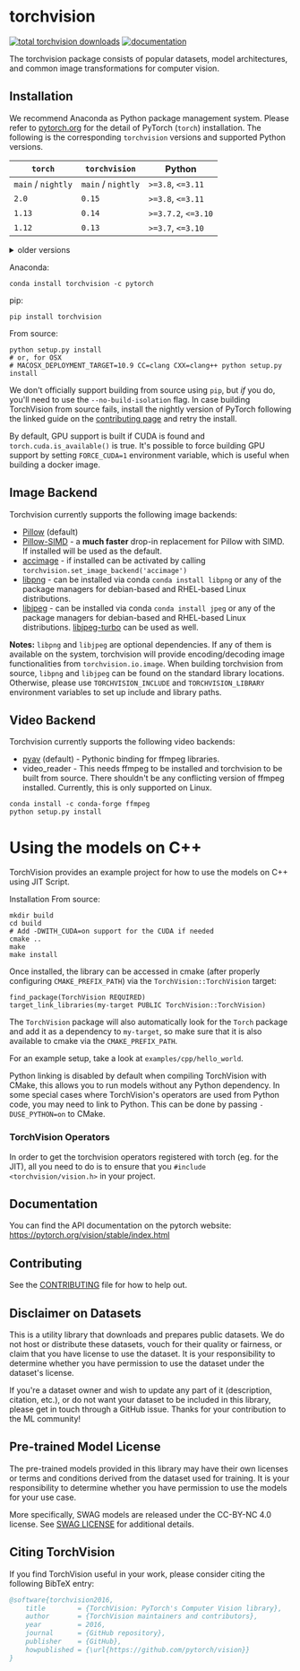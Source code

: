# torchvision

[![total torchvision downloads](https://pepy.tech/badge/torchvision)](https://pepy.tech/project/torchvision)
[![documentation](https://img.shields.io/badge/dynamic/json.svg?label=docs&url=https%3A%2F%2Fpypi.org%2Fpypi%2Ftorchvision%2Fjson&query=%24.info.version&colorB=brightgreen&prefix=v)](https://pytorch.org/vision/stable/index.html)

The torchvision package consists of popular datasets, model architectures, and common image transformations for computer
vision.

## Installation

We recommend Anaconda as Python package management system. Please refer to [pytorch.org](https://pytorch.org/) for the
detail of PyTorch (`torch`) installation. The following is the corresponding `torchvision` versions and supported Python
versions.

| `torch`            | `torchvision`      | Python              |
| ------------------ | ------------------ | ------------------- |
| `main` / `nightly` | `main` / `nightly` | `>=3.8`, `<=3.11`   |
| `2.0`              | `0.15`             | `>=3.8`, `<=3.11`   |
| `1.13`             | `0.14`             | `>=3.7.2`, `<=3.10` |
| `1.12`             | `0.13`             | `>=3.7`, `<=3.10`   |

<details>
    <summary>older versions</summary>

| `torch` | `torchvision`     | Python                    |
|---------|-------------------|---------------------------|
| `1.11`  | `0.12`            | `>=3.7`, `<=3.10`         |
| `1.10`  | `0.11`            | `>=3.6`, `<=3.9`          |
| `1.9`   | `0.10`            | `>=3.6`, `<=3.9`          |
| `1.8`   | `0.9`             | `>=3.6`, `<=3.9`          |
| `1.7`   | `0.8`             | `>=3.6`, `<=3.9`          |
| `1.6`   | `0.7`             | `>=3.6`, `<=3.8`          |
| `1.5`   | `0.6`             | `>=3.5`, `<=3.8`          |
| `1.4`   | `0.5`             | `==2.7`, `>=3.5`, `<=3.8` |
| `1.3`   | `0.4.2` / `0.4.3` | `==2.7`, `>=3.5`, `<=3.7` |
| `1.2`   | `0.4.1`           | `==2.7`, `>=3.5`, `<=3.7` |
| `1.1`   | `0.3`             | `==2.7`, `>=3.5`, `<=3.7` |
| `<=1.0` | `0.2`             | `==2.7`, `>=3.5`, `<=3.7` |

</details>

Anaconda:

```
conda install torchvision -c pytorch
```

pip:

```
pip install torchvision
```

From source:

```
python setup.py install
# or, for OSX
# MACOSX_DEPLOYMENT_TARGET=10.9 CC=clang CXX=clang++ python setup.py install
```

We don't officially support building from source using `pip`, but _if_ you do, you'll need to use the
`--no-build-isolation` flag. In case building TorchVision from source fails, install the nightly version of PyTorch
following the linked guide on the
[contributing page](https://github.com/pytorch/vision/blob/main/CONTRIBUTING.md#development-installation) and retry the
install.

By default, GPU support is built if CUDA is found and `torch.cuda.is_available()` is true. It's possible to force
building GPU support by setting `FORCE_CUDA=1` environment variable, which is useful when building a docker image.

## Image Backend

Torchvision currently supports the following image backends:

- [Pillow](https://python-pillow.org/) (default)
- [Pillow-SIMD](https://github.com/uploadcare/pillow-simd) - a **much faster** drop-in replacement for Pillow with SIMD.
  If installed will be used as the default.
- [accimage](https://github.com/pytorch/accimage) - if installed can be activated by calling
  `torchvision.set_image_backend('accimage')`
- [libpng](http://www.libpng.org/pub/png/libpng.html) - can be installed via conda `conda install libpng` or any of the
  package managers for debian-based and RHEL-based Linux distributions.
- [libjpeg](http://ijg.org/) - can be installed via conda `conda install jpeg` or any of the package managers for
  debian-based and RHEL-based Linux distributions. [libjpeg-turbo](https://libjpeg-turbo.org/) can be used as well.

**Notes:** `libpng` and `libjpeg` are optional dependencies. If any of them is available on the system, 
torchvision will provide encoding/decoding image functionalities from `torchvision.io.image`. 
When building torchvision from source, `libpng` and `libjpeg` can be found on the standard library locations.
Otherwise, please use `TORCHVISION_INCLUDE` and `TORCHVISION_LIBRARY` environment variables to set up include and library paths.

## Video Backend

Torchvision currently supports the following video backends:

- [pyav](https://github.com/PyAV-Org/PyAV) (default) - Pythonic binding for ffmpeg libraries.
- video_reader - This needs ffmpeg to be installed and torchvision to be built from source. There shouldn't be any
  conflicting version of ffmpeg installed. Currently, this is only supported on Linux.

```
conda install -c conda-forge ffmpeg
python setup.py install
```

# Using the models on C++

TorchVision provides an example project for how to use the models on C++ using JIT Script.

Installation From source:

```
mkdir build
cd build
# Add -DWITH_CUDA=on support for the CUDA if needed
cmake ..
make
make install
```

Once installed, the library can be accessed in cmake (after properly configuring `CMAKE_PREFIX_PATH`) via the
`TorchVision::TorchVision` target:

```
find_package(TorchVision REQUIRED)
target_link_libraries(my-target PUBLIC TorchVision::TorchVision)
```

The `TorchVision` package will also automatically look for the `Torch` package and add it as a dependency to
`my-target`, so make sure that it is also available to cmake via the `CMAKE_PREFIX_PATH`.

For an example setup, take a look at `examples/cpp/hello_world`.

Python linking is disabled by default when compiling TorchVision with CMake, this allows you to run models without any
Python dependency. In some special cases where TorchVision's operators are used from Python code, you may need to link
to Python. This can be done by passing `-DUSE_PYTHON=on` to CMake.

### TorchVision Operators

In order to get the torchvision operators registered with torch (eg. for the JIT), all you need to do is to ensure that
you `#include <torchvision/vision.h>` in your project.

## Documentation

You can find the API documentation on the pytorch website: <https://pytorch.org/vision/stable/index.html>

## Contributing

See the [CONTRIBUTING](CONTRIBUTING.md) file for how to help out.

## Disclaimer on Datasets

This is a utility library that downloads and prepares public datasets. We do not host or distribute these datasets,
vouch for their quality or fairness, or claim that you have license to use the dataset. It is your responsibility to
determine whether you have permission to use the dataset under the dataset's license.

If you're a dataset owner and wish to update any part of it (description, citation, etc.), or do not want your dataset
to be included in this library, please get in touch through a GitHub issue. Thanks for your contribution to the ML
community!

## Pre-trained Model License

The pre-trained models provided in this library may have their own licenses or terms and conditions derived from the
dataset used for training. It is your responsibility to determine whether you have permission to use the models for your
use case.

More specifically, SWAG models are released under the CC-BY-NC 4.0 license. See
[SWAG LICENSE](https://github.com/facebookresearch/SWAG/blob/main/LICENSE) for additional details.

## Citing TorchVision

If you find TorchVision useful in your work, please consider citing the following BibTeX entry:

```bibtex
@software{torchvision2016,
    title        = {TorchVision: PyTorch's Computer Vision library},
    author       = {TorchVision maintainers and contributors},
    year         = 2016,
    journal      = {GitHub repository},
    publisher    = {GitHub},
    howpublished = {\url{https://github.com/pytorch/vision}}
}
```
